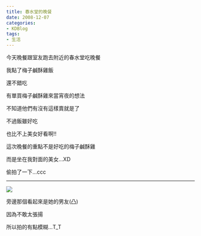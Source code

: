 ```yaml
---
title: 春水堂的晚餐
date: 2008-12-07
categories:
- KDBlog
tags:
- 生活
---
```

今天晚餐跟室友跑去附近的春水堂吃晚餐

我點了梅子鹹酥雞飯

還不錯吃

有單買梅子鹹酥雞來當宵夜的想法

不知道他們有沒有這樣賣就是了

不過飯雖好吃

也比不上美女好看啊!!

這次晚餐的重點不是好吃的梅子鹹酥雞

而是坐在我對面的美女...XD

偷拍了一下...ccc

---

![]({{urls.media}}/KDBlog/2008/12/07/IMAG0202.jpg)

旁邊那個看起來是她的男友(凸)

因為不敢太張揚

所以拍的有點模糊...T_T


